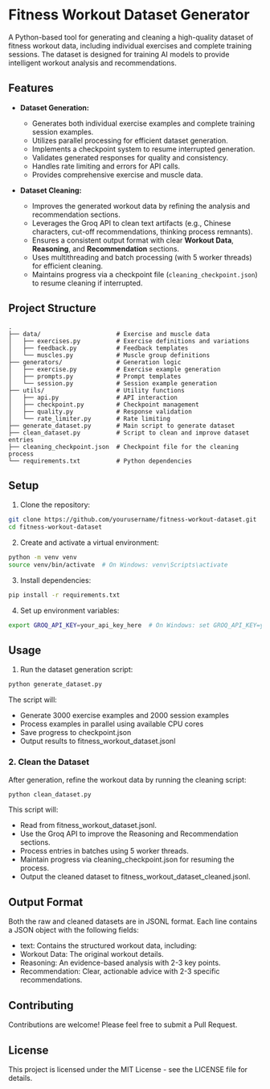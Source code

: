 # Fitness Workout Dataset Generator

A Python-based tool for generating and cleaning a high-quality dataset of fitness workout data, including individual exercises and complete training sessions. The dataset is designed for training AI models to provide intelligent workout analysis and recommendations.

## Features

- **Dataset Generation:**
  - Generates both individual exercise examples and complete training session examples.
  - Utilizes parallel processing for efficient dataset generation.
  - Implements a checkpoint system to resume interrupted generation.
  - Validates generated responses for quality and consistency.
  - Handles rate limiting and errors for API calls.
  - Provides comprehensive exercise and muscle data.

- **Dataset Cleaning:**
  - Improves the generated workout data by refining the analysis and recommendation sections.
  - Leverages the Groq API to clean text artifacts (e.g., Chinese characters, cut-off recommendations, thinking process remnants).
  - Ensures a consistent output format with clear **Workout Data**, **Reasoning**, and **Recommendation** sections.
  - Uses multithreading and batch processing (with 5 worker threads) for efficient cleaning.
  - Maintains progress via a checkpoint file (`cleaning_checkpoint.json`) to resume cleaning if interrupted.

## Project Structure

```
.
├── data/                     # Exercise and muscle data
│   ├── exercises.py          # Exercise definitions and variations
│   ├── feedback.py           # Feedback templates
│   └── muscles.py            # Muscle group definitions
├── generators/               # Generation logic
│   ├── exercise.py           # Exercise example generation
│   ├── prompts.py            # Prompt templates
│   └── session.py            # Session example generation
├── utils/                    # Utility functions
│   ├── api.py                # API interaction
│   ├── checkpoint.py         # Checkpoint management
│   ├── quality.py            # Response validation
│   └── rate_limiter.py       # Rate limiting
├── generate_dataset.py       # Main script to generate dataset
├── clean_dataset.py          # Script to clean and improve dataset entries
├── cleaning_checkpoint.json  # Checkpoint file for the cleaning process
└── requirements.txt          # Python dependencies
```

## Setup

1. Clone the repository:
```bash
git clone https://github.com/yourusername/fitness-workout-dataset.git
cd fitness-workout-dataset
```

2. Create and activate a virtual environment:
```bash
python -m venv venv
source venv/bin/activate  # On Windows: venv\Scripts\activate
```

3. Install dependencies:
```bash
pip install -r requirements.txt
```

4. Set up environment variables:
```bash
export GROQ_API_KEY=your_api_key_here  # On Windows: set GROQ_API_KEY=your_api_key_here
```

## Usage

1. Run the dataset generation script:
```bash
python generate_dataset.py
```
The script will:
- Generate 3000 exercise examples and 2000 session examples
- Process examples in parallel using available CPU cores
- Save progress to checkpoint.json
- Output results to fitness_workout_dataset.jsonl


### 2. Clean the Dataset

After generation, refine the workout data by running the cleaning script:

```bash
python clean_dataset.py
```
This script will:
- Read from fitness_workout_dataset.jsonl.
- Use the Groq API to improve the Reasoning and Recommendation sections.
- Process entries in batches using 5 worker threads.
- Maintain progress via cleaning_checkpoint.json for resuming the process.
- Output the cleaned dataset to fitness_workout_dataset_cleaned.jsonl.


## Output Format

Both the raw and cleaned datasets are in JSONL format. Each line contains a JSON object with the following fields:
- text: Contains the structured workout data, including:
- Workout Data: The original workout details.
- Reasoning: An evidence-based analysis with 2-3 key points.
- Recommendation: Clear, actionable advice with 2-3 specific recommendations.

## Contributing

Contributions are welcome! Please feel free to submit a Pull Request.

## License

This project is licensed under the MIT License - see the LICENSE file for details. 
